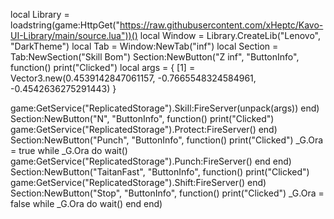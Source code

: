 local Library = loadstring(game:HttpGet("https://raw.githubusercontent.com/xHeptc/Kavo-UI-Library/main/source.lua"))()
local Window = Library.CreateLib("Lenovo", "DarkTheme")
local Tab = Window:NewTab("inf")
local Section = Tab:NewSection("Skill Bom")
Section:NewButton("Z inf", "ButtonInfo", function()
    print("Clicked")
    local args = {
    [1] = Vector3.new(0.4539142847061157, -0.7665548324584961, -0.4542636275291443)
}

game:GetService("ReplicatedStorage").SkiIl:FireServer(unpack(args))
end)
Section:NewButton("N", "ButtonInfo", function()
    print("Clicked")
    game:GetService("ReplicatedStorage").Protect:FireServer()
end)
Section:NewButton("Punch", "ButtonInfo", function()
    print("Clicked")
    _G.Ora = true
    while _G.Ora do wait()
       game:GetService("ReplicatedStorage").Punch:FireServer() 
        end
end)
Section:NewButton("TaitanFast", "ButtonInfo", function()
    print("Clicked")
   game:GetService("ReplicatedStorage").Shift:FireServer()
end)
Section:NewButton("Stop", "ButtonInfo", function()
    print("Clicked")
    _G.Ora = false
    while _G.Ora do wait()
        end
end)
